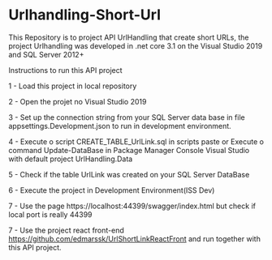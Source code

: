 # Urlhandling-Short-Url
 This Repository is to project API UrlHandling that create short URLs, the project Urlhandling
 was developed in .net core 3.1 on the Visual Studio 2019 and SQL Server 2012+
 

Instructions to run this API project

1 - Load this project in local repository

2 - Open the projet no Visual Studio 2019

3 - Set up the connection string from your SQL Server data base in file appsettings.Development.json to run in development environment.

4 - Execute o script  CREATE_TABLE_UrlLink.sql in scripts paste or Execute o command Update-DataBase in Package Manager Console Visual Studio
with default project UrlHandling.Data 

5 - Check if the table UrlLink was created on your SQL Server DataBase

6 - Execute the project in Development Environment(ISS Dev)

7 - Use the page https://localhost:44399/swagger/index.html but check if local port is really 44399

7 - Use the project react front-end https://github.com/edmarssk/UrlShortLinkReactFront and run together with this API project.
